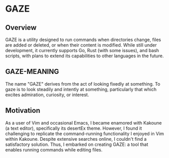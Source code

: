 # GAZE

## Overview
GAZE is a utility designed to run commands when directories change, files are added or deleted,
or when their content is modified. While still under development, it currently supports Go, 
Rust (with some issues), and bash scripts, with plans to extend its capabilities to other 
languages in the future.

## GAZE-MEANING
The name "GAZE" derives from the act of looking fixedly at something. 
To gaze is to look steadily and intently at something, particularly 
that which excites admiration, curiosity, or interest.

## Motivation
As a user of Vim and occasional Emacs, I became enamored with Kakoune (a text editor), 
specifically its desertEx theme. However, I found it challenging to replicate the command-running functionality 
I enjoyed in Vim within Kakoune. Despite extensive searches online, I couldn't find a satisfactory solution. 
Thus, I embarked on creating GAZE: a tool that enables running commands while editing files.

